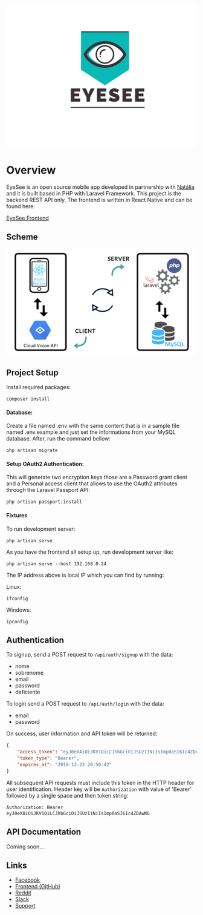 ![](https://github.com/paduanton/EyeSee-API/blob/master/public/png/eyesee.png?raw=true)

# Overview

EyeSee is an open source mobile app developed in partnership with [Natália](http://github.com/nataliaPintos/)
and it is built based in PHP with Laravel Framework. This project is the backend REST
API only. The frontend is written in React Native and can be found here:

[EyeSee Frontend](https://github.com/nataliaPintos/EyeSee)


## Scheme
![](https://raw.githubusercontent.com/paduanton/EyeSee-API/master/public/png/system.png)

## Project Setup

Install required packages:
```
composer install
```

#### Database:
Create a file named .env with the same content that is in a sample file 
named .env.example and just set the informations from your MySQL database. After, run the command bellow:
```
php artisan migrate
```
#### Setup OAuth2 Authentication:
This will generate two encryption keys those are a Password grant client and a Personal access client that allows to use the OAuth2 attributes through the Laravel Passport API:
```
php artisan passport:install
```
#### Fixtures

To run development server:
```
php artisan serve
```

As you have the frontend all setup up, run development server like:
```
php artisan serve --host 192.168.0.24
```
The IP address above is local IP which you can find by running:

Linux:
```
ifconfig
```
Windows:
```
ipconfig
```

## Authentication

To signup, send a POST request to `/api/auth/signup` with the data:
* nome
* sobrenome
* email
* password
* deficiente

To login send a POST request to `/api/auth/login` with the data:
* email
* password

On success, user information and API token will be returned:
```json
{
    "access_token": "eyJ0eXAiOiJKV1QiLCJhbGciOiJSUzI1NiIsImp0aSI6Ic4ZDAwNG",
    "token_type": "Bearer",
    "expires_at": "2019-12-22 20:50:42"
}
```

All subsequent API requests must include this token in the HTTP header for user identification.
Header key will be `Authorization` with value of 'Bearer' followed by a single space and then token string:
```
Authorization: Bearer eyJ0eXAiOiJKV1QiLCJhbGciOiJSUzI1NiIsImp0aSI6Ic4ZDAwNG
```


## API Documentation
Coming soon...
<!--
To view API documentation, run development server and visit [http://127.0.0.1:8000/docs/](http://127.0.0.1:8000/docs/)
-->
## Links

<!-- - [API Docs](http://127.0.0.1:8000/docs/) -->
- [Facebook](https://www.facebook.com/TheNewBoston-464114846956315/)
- [Frontend (GitHub)](https://github.com/buckyroberts/Vataxia-Frontend)
- [Reddit](https://www.reddit.com/r/Vataxia/)
- [Slack](https://vataxia.slack.com/)
- [Support](https://www.patreon.com/thenewboston)
